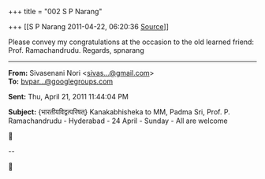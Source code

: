 +++
title = "002 S P Narang"

+++
[[S P Narang	2011-04-22, 06:20:36 [Source](https://groups.google.com/g/bvparishat/c/CiqCbCL8vSw)]]



Please convey my congratulations at the occasion to the old learned friend: Prof. Ramachandrudu. Regards, spnarang

  

------------------------------------------------------------------------

**From:** Sivasenani Nori \<[sivas...@gmail.com]()\>  
**To:** [bvpar...@googlegroups.com]()  

**Sent:** Thu, April 21, 2011 11:44:04 PM

  
**Subject:** {भारतीयविद्वत्परिषत्} Kanakabhisheka to MM, Padma Sri, Prof. P. Ramachandrudu - Hyderabad - 24 April - Sunday - All are welcome  



--  



